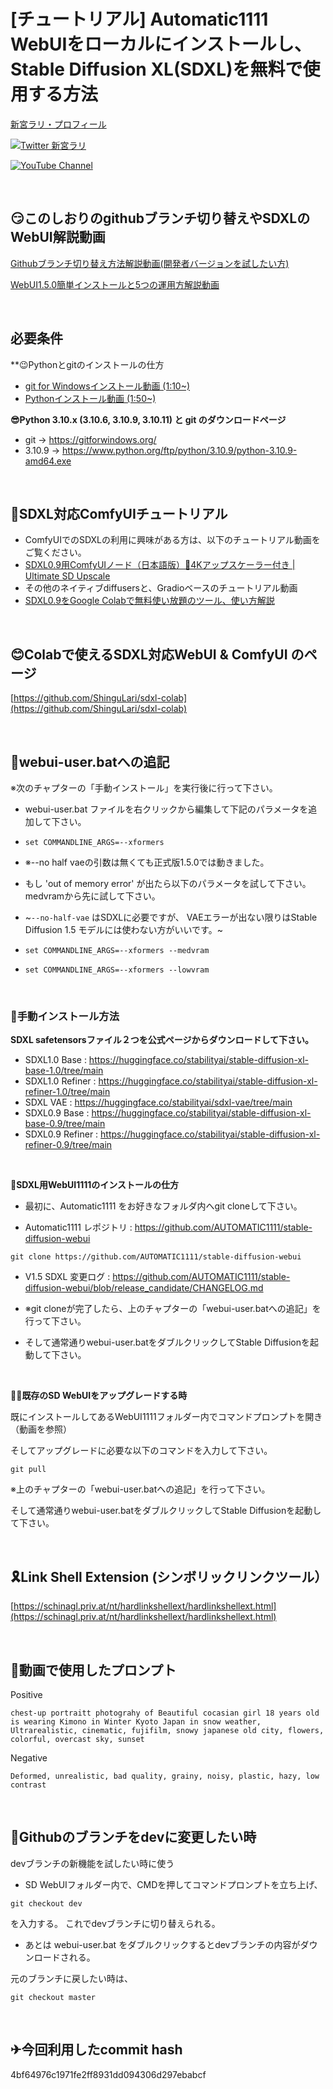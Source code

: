 # [チュートリアル] Automatic1111 WebUIをローカルにインストールし、Stable Diffusion XL(SDXL)を無料で使用する方法
[新宮ラリ・プロフィール](https://www.beacons.ai/shingulari/) 

[![Twitter 新宮ラリ](https://img.shields.io/badge/Twitter-Follow%20Me-1DA1F2?style=for-the-badge&logo=twitter&logoColor=white)](https://twitter.com/aisinguularity)

[![YouTube Channel](https://img.shields.io/badge/YouTube-新宮ラリのAIシンギュラリティー-C50C0C?style=for-the-badge&logo=youtube)](https://www.youtube.com/@aisinguularity) 



<br>

## 😏このしおりのgithubブランチ切り替えやSDXLのWebUI解説動画
[Githubブランチ切り替え方法解説動画(開発者バージョンを試したい方)](https://youtu.be/m7lq0BmMUvU)

[WebUI1.5.0簡単インストールと5つの運用方解説動画]()

<br>

## 必要条件

**😉Pythonとgitのインストールの仕方
* [git for Windowsインストール動画 (1:10~)](https://youtu.be/nJCwnd3QFX0?t=70)
* [Pythonインストール動画 (1:50~)](https://youtu.be/nJCwnd3QFX0?t=110)


**😎Python 3.10.x (3.10.6, 3.10.9, 3.10.11) と git のダウンロードページ**
* git -> https://gitforwindows.org/
* 3.10.9 -> https://www.python.org/ftp/python/3.10.9/python-3.10.9-amd64.exe

<br>

## 🤡SDXL対応ComfyUIチュートリアル
* ComfyUIでのSDXLの利用に興味がある方は、以下のチュートリアル動画をご覧ください。
* [SDXL0.9用ComfyUIノード（日本語版）🥳4Kアップスケーラー付き | Ultimate SD Upscale](https://youtu.be/XFe2-q7ZGxE)
* その他のネイティブdiffusersと、Gradioベースのチュートリアル動画
* [SDXL0.9をGoogle Colabで無料使い放題のツール、使い方解説](https://youtu.be/MYqYFbJRae8)

<br>

## 😊Colabで使えるSDXL対応WebUI & ComfyUI のページ
[https://github.com/ShinguLari/sdxl-colab](https://github.com/ShinguLari/sdxl-colab)

<br>

## 🚗webui-user.batへの追記
※次のチャプターの「手動インストール」を実行後に行って下さい。

* webui-user.bat ファイルを右クリックから編集して下記のパラメータを追加して下さい。
* ```set COMMANDLINE_ARGS=--xformers```

* ※--no half vaeの引数は無くても正式版1.5.0では動きました。

* もし 'out of memory error' が出たら以下のパラメータを試して下さい。medvramから先に試して下さい。
* ~```--no-half-vae``` はSDXLに必要ですが、 VAEエラーが出ない限りはStable Diffusion 1.5 モデルには使わない方がいいです。~
* ```set COMMANDLINE_ARGS=--xformers --medvram```
* ```set COMMANDLINE_ARGS=--xformers --lowvram```
  
<br>

### 🙌手動インストール方法

**SDXL safetensorsファイル２つを公式ページからダウンロードして下さい。**
* SDXL1.0 Base : https://huggingface.co/stabilityai/stable-diffusion-xl-base-1.0/tree/main
* SDXL1.0 Refiner : https://huggingface.co/stabilityai/stable-diffusion-xl-refiner-1.0/tree/main
* SDXL VAE : https://huggingface.co/stabilityai/sdxl-vae/tree/main
* SDXL0.9 Base : https://huggingface.co/stabilityai/stable-diffusion-xl-base-0.9/tree/main
* SDXL0.9 Refiner : https://huggingface.co/stabilityai/stable-diffusion-xl-refiner-0.9/tree/main
   
<br>

**🤴SDXL用WebUI1111のインストールの仕方**

* 最初に、Automatic1111 をお好きなフォルダ内へgit cloneして下さい。

* Automatic1111 レポジトリ : https://github.com/AUTOMATIC1111/stable-diffusion-webui
```
git clone https://github.com/AUTOMATIC1111/stable-diffusion-webui
```
* V1.5 SDXL 変更ログ : https://github.com/AUTOMATIC1111/stable-diffusion-webui/blob/release_candidate/CHANGELOG.md

* ※git cloneが完了したら、上のチャプターの「webui-user.batへの追記」を行って下さい。

* そして通常通りwebui-user.batをダブルクリックしてStable Diffusionを起動して下さい。

<br>

**🧙‍♂️既存のSD WebUIをアップグレードする時**

既にインストールしてあるWebUI1111フォルダー内でコマンドプロンプトを開き（動画を参照）

そしてアップグレードに必要な以下のコマンドを入力して下さい。 

```
git pull
```

※上のチャプターの「webui-user.batへの追記」を行って下さい。

そして通常通りwebui-user.batをダブルクリックしてStable Diffusionを起動して下さい。

<br>

## 🎗Link Shell Extension (シンボリックリンクツール）
[https://schinagl.priv.at/nt/hardlinkshellext/hardlinkshellext.html](https://schinagl.priv.at/nt/hardlinkshellext/hardlinkshellext.html)

<br>

## 🍙動画で使用したプロンプト

Positive
```
chest-up portraitt photograhy of Beautiful cocasian girl 18 years old is wearing Kimono in Winter Kyoto Japan in snow weather,
Ultrarealistic, cinematic, fujifilm, snowy japanese old city, flowers, colorful, overcast sky, sunset
```

Negative
```
Deformed, unrealistic, bad quality, grainy, noisy, plastic, hazy, low contrast
```
  
<br>

## 🥨Githubのブランチをdevに変更したい時
devブランチの新機能を試したい時に使う

* SD WebUIフォルダー内で、CMDを押してコマンドプロンプトを立ち上げ、
```
git checkout dev
```

を入力する。
これでdevブランチに切り替えられる。

* あとは webui-user.bat をダブルクリックするとdevブランチの内容がダウンロードされる。

元のブランチに戻したい時は、
```
git checkout master
```
  
<br> 

## ✈今回利用したcommit hash

4bf64976c1971fe2ff8931dd094306d297ebabcf
